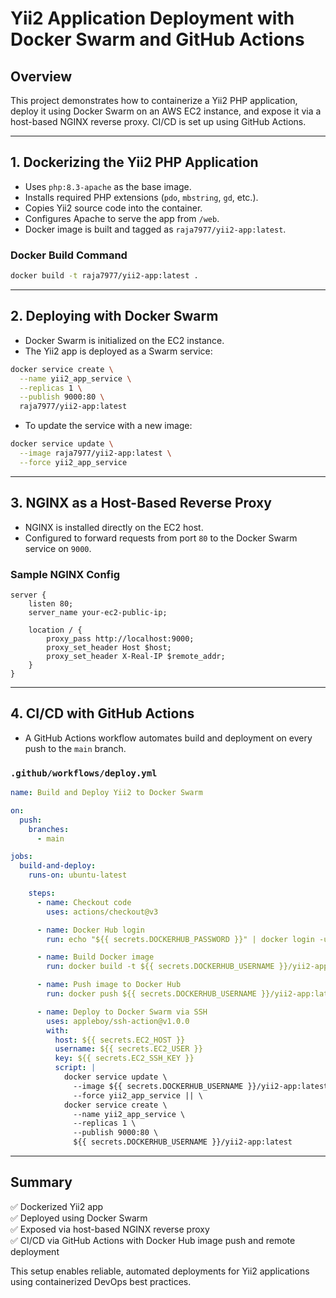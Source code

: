 # Yii2 Application Deployment with Docker Swarm and GitHub Actions

## Overview

This project demonstrates how to containerize a Yii2 PHP application, deploy it using Docker Swarm on an AWS EC2 instance, and expose it via a host-based NGINX reverse proxy. CI/CD is set up using GitHub Actions.

---

## 1. Dockerizing the Yii2 PHP Application

- Uses `php:8.3-apache` as the base image.
- Installs required PHP extensions (`pdo`, `mbstring`, `gd`, etc.).
- Copies Yii2 source code into the container.
- Configures Apache to serve the app from `/web`.
- Docker image is built and tagged as `raja7977/yii2-app:latest`.

### Docker Build Command

```bash
docker build -t raja7977/yii2-app:latest .
```

---

## 2. Deploying with Docker Swarm

- Docker Swarm is initialized on the EC2 instance.
- The Yii2 app is deployed as a Swarm service:

```bash
docker service create \
  --name yii2_app_service \
  --replicas 1 \
  --publish 9000:80 \
  raja7977/yii2-app:latest
```

- To update the service with a new image:

```bash
docker service update \
  --image raja7977/yii2-app:latest \
  --force yii2_app_service
```

---

## 3. NGINX as a Host-Based Reverse Proxy

- NGINX is installed directly on the EC2 host.
- Configured to forward requests from port `80` to the Docker Swarm service on `9000`.

### Sample NGINX Config

```nginx
server {
    listen 80;
    server_name your-ec2-public-ip;

    location / {
        proxy_pass http://localhost:9000;
        proxy_set_header Host $host;
        proxy_set_header X-Real-IP $remote_addr;
    }
}
```

---

## 4. CI/CD with GitHub Actions

- A GitHub Actions workflow automates build and deployment on every push to the `main` branch.

### `.github/workflows/deploy.yml`

```yaml
name: Build and Deploy Yii2 to Docker Swarm

on:
  push:
    branches:
      - main

jobs:
  build-and-deploy:
    runs-on: ubuntu-latest

    steps:
      - name: Checkout code
        uses: actions/checkout@v3

      - name: Docker Hub login
        run: echo "${{ secrets.DOCKERHUB_PASSWORD }}" | docker login -u "${{ secrets.DOCKERHUB_USERNAME }}" --password-stdin

      - name: Build Docker image
        run: docker build -t ${{ secrets.DOCKERHUB_USERNAME }}/yii2-app:latest .

      - name: Push image to Docker Hub
        run: docker push ${{ secrets.DOCKERHUB_USERNAME }}/yii2-app:latest

      - name: Deploy to Docker Swarm via SSH
        uses: appleboy/ssh-action@v1.0.0
        with:
          host: ${{ secrets.EC2_HOST }}
          username: ${{ secrets.EC2_USER }}
          key: ${{ secrets.EC2_SSH_KEY }}
          script: |
            docker service update \
              --image ${{ secrets.DOCKERHUB_USERNAME }}/yii2-app:latest \
              --force yii2_app_service || \
            docker service create \
              --name yii2_app_service \
              --replicas 1 \
              --publish 9000:80 \
              ${{ secrets.DOCKERHUB_USERNAME }}/yii2-app:latest
```

---

## Summary

✅ Dockerized Yii2 app  
✅ Deployed using Docker Swarm  
✅ Exposed via host-based NGINX reverse proxy  
✅ CI/CD via GitHub Actions with Docker Hub image push and remote deployment

This setup enables reliable, automated deployments for Yii2 applications using containerized DevOps best practices.
